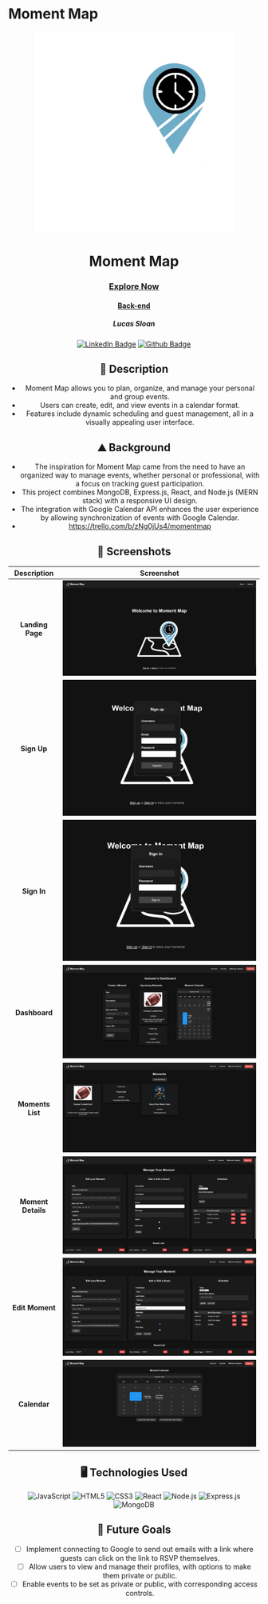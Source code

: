 # Moment Map
<div id="header" align="center">
  <img src="src/assets/Moment-Map-Icon-inverse.png" width="400" height="400">
</div>

<div id="description" align="center">
  
  # Moment Map

  ### [Explore Now](https://your-deployed-site-url.com)
  #### [Back-end](https://github.com/Lucas-Sloan/express-api-momentmap-back-end)

  ##### Lucas Sloan

  [![LinkedIn Badge](https://img.shields.io/badge/%40LucasSloan-black?style=flat&logo=LinkedIn&logoColor=blue)](https://www.linkedin.com/in/lucas-sloan-892802211)
  [![Github Badge](https://img.shields.io/badge/%40LucasSloan-black?style=flat&logo=Github&logoColor=white)](https://github.com/Lucas-Sloan)

  ## :pencil: Description

 - Moment Map allows you to plan, organize, and manage your personal and group events.
 - Users can create, edit, and view events in a calendar format.
 - Features include dynamic scheduling and guest management, all in a visually appealing user interface.

  ## :mountain: Background

 - The inspiration for Moment Map came from the need to have an organized way to manage events, whether personal or professional, with a focus on tracking guest participation.
 - This project combines MongoDB, Express.js, React, and Node.js (MERN stack) with a responsive UI design.
 - The integration with Google Calendar API enhances the user experience by allowing synchronization of events with Google Calendar.
 - https://trello.com/b/zNg0jUs4/momentmap

</div>

<div id="screenshots" align="center">

  ## :camera_flash: Screenshots 

  | Description       | Screenshot                                                |
  |:-----------------:|-----------------------------------------------------------|
  | **Landing Page**  | ![Landing Page](src/assets/Screenshots/Landing-Page.png)       |
  | **Sign Up**       | ![Sign Up](src/assets/Screenshots/Sign-up.png)             |
  | **Sign In**       | ![Sign In](src/assets/Screenshots/Sign-in.png)             |
  | **Dashboard**     | ![Dashboard](src/assets/Screenshots/Dashboard.png)         |
  | **Moments List**  | ![Moments List](src/assets/Screenshots/Moments.png)        |
  | **Moment Details**| ![Moment Details](src/assets/Screenshots/Moment-Details.png) |
  | **Edit Moment**   | ![Edit Moment](src/assets/Screenshots/Moment-Details-editing.png) |
  | **Calendar**      | ![Calendar](src/assets/Screenshots/Calendar.png)           |

</div>

<div id="assets" align="center">

## :desktop_computer: Technologies Used
![JavaScript](https://img.shields.io/badge/-JavaScript-05122A?style=flat&logo=javascript)
![HTML5](https://img.shields.io/badge/-HTML5-05122A?style=flat&logo=html5)
![CSS3](https://img.shields.io/badge/-CSS-05122A?style=flat&logo=css3)
![React](https://img.shields.io/badge/-React-05122A?style=flat&logo=react)
![Node.js](https://img.shields.io/badge/-Node.js-05122A?style=flat&logo=node.js)
![Express.js](https://img.shields.io/badge/-Express.js-05122A?style=flat&logo=express)
![MongoDB](https://img.shields.io/badge/-MongoDB-05122A?style=flat&logo=mongodb)

## :satellite: Future Goals

- [ ] Implement connecting to Google to send out emails with a link where guests can click on the link to RSVP themselves.
- [ ] Allow users to view and manage their profiles, with options to make them private or public.
- [ ] Enable events to be set as private or public, with corresponding access controls.

</div>